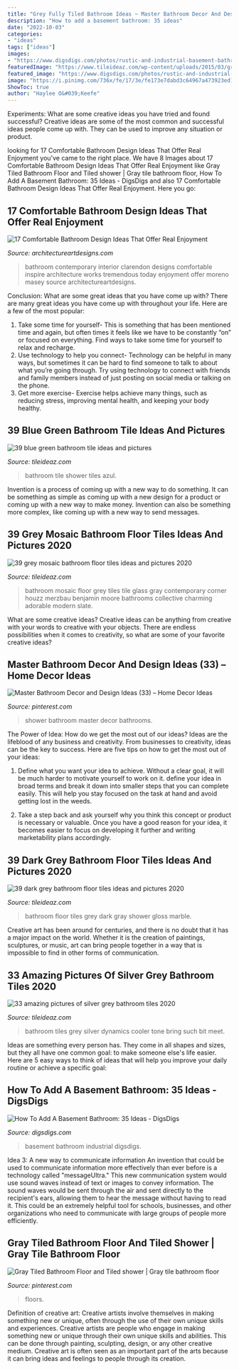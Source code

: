 ```yaml
---
title: "Grey Fully Tiled Bathroom Ideas ~ Master Bathroom Decor And Design Ideas (33) – Home Decor Ideas"
description: "How to add a basement bathroom: 35 ideas"
date: "2022-10-03"
categories:
- "ideas"
tags: ["ideas"]
images:
- "https://www.digsdigs.com/photos/rustic-and-industrial-basement-bathroom.jpg"
featuredImage: "https://www.tileideaz.com/wp-content/uploads/2015/03/grey_mosaic_bathroom_floor_tiles_15.jpg"
featured_image: "https://www.digsdigs.com/photos/rustic-and-industrial-basement-bathroom.jpg"
image: "https://i.pinimg.com/736x/fe/17/3e/fe173e7dabd3c64967a473923ed1db43.jpg"
ShowToc: true
author: "Haylee O&#039;Keefe"
---
```



Experiments: What are some creative ideas you have tried and found successful?
Creative ideas are some of the most common and successful ideas people come up with. They can be used to improve any situation or product.

	

		
looking for 17 Comfortable Bathroom Design Ideas That Offer Real Enjoyment you've came to the right place. We have 8 Images about 17 Comfortable Bathroom Design Ideas That Offer Real Enjoyment like Gray Tiled Bathroom Floor and Tiled shower | Gray tile bathroom floor, How To Add A Basement Bathroom: 35 Ideas - DigsDigs and also 17 Comfortable Bathroom Design Ideas That Offer Real Enjoyment. Here you go:
		
    
## 17 Comfortable Bathroom Design Ideas That Offer Real Enjoyment

<img loading=lazy src="https://www.architectureartdesigns.com/wp-content/uploads/2015/03/1318.jpg" onerror="this.onerror=null;this.src='https://tse2.mm.bing.net/th?id=OIP.P7KStzgM5vHilwivSrqAuwHaIO&amp;pid=15.1';" alt="17 Comfortable Bathroom Design Ideas That Offer Real Enjoyment">

_Source: architectureartdesigns.com_

>bathroom contemporary interior clarendon designs comfortable inspire architecture works tremendous today enjoyment offer moreno masey source architectureartdesigns. 

	

Conclusion: What are some great ideas that you have come up with?
There are many great ideas you have come up with throughout your life. Here are a few of the most popular: 
1. Take some time for yourself- This is something that has been mentioned time and again, but often times it feels like we have to be constantly “on” or focused on everything. Find ways to take some time for yourself to relax and recharge. 
2. Use technology to help you connect- Technology can be helpful in many ways, but sometimes it can be hard to find someone to talk to about what you’re going through. Try using technology to connect with friends and family members instead of just posting on social media or talking on the phone. 
3. Get more exercise- Exercise helps achieve many things, such as reducing stress, improving mental health, and keeping your body healthy.

    
## 39 Blue Green Bathroom Tile Ideas And Pictures

<img loading=lazy src="http://www.tileideaz.com/wp-content/uploads/2015/05/blue_green_bathroom_tile_6.jpg" onerror="this.onerror=null;this.src='https://tse3.mm.bing.net/th?id=OIP.ljmcyhIMl4AbPnTC9LhrDQHaJ3&amp;pid=15.1';" alt="39 blue green bathroom tile ideas and pictures">

_Source: tileideaz.com_

>bathroom tile shower tiles azul. 

	

Invention is a process of coming up with a new way to do something. It can be something as simple as coming up with a new design for a product or coming up with a new way to make money. Invention can also be something more complex, like coming up with a new way to send messages.

    
## 39 Grey Mosaic Bathroom Floor Tiles Ideas And Pictures 2020

<img loading=lazy src="https://www.tileideaz.com/wp-content/uploads/2015/03/grey_mosaic_bathroom_floor_tiles_15.jpg" onerror="this.onerror=null;this.src='https://tse1.mm.bing.net/th?id=OIP.ip0kTaG8Z8C3KTwix0dJywHaLH&amp;pid=15.1';" alt="39 grey mosaic bathroom floor tiles ideas and pictures 2020">

_Source: tileideaz.com_

>bathroom mosaic floor grey tiles tile glass gray contemporary corner houzz merzbau benjamin moore bathrooms collective charming adorable modern slate. 

	

What are some creative ideas?
Creative ideas can be anything from creative with your words to creative with your objects. There are endless possibilities when it comes to creativity, so what are some of your favorite creative ideas?

    
## Master Bathroom Decor And Design Ideas (33) – Home Decor Ideas

<img loading=lazy src="https://i.pinimg.com/736x/fe/17/3e/fe173e7dabd3c64967a473923ed1db43.jpg" onerror="this.onerror=null;this.src='https://tse4.mm.bing.net/th?id=OIP.HbNox086rj4cVzKxrCyzUAHaLH&amp;pid=15.1';" alt="Master Bathroom Decor and Design Ideas (33) – Home Decor Ideas">

_Source: pinterest.com_

>shower bathroom master decor bathrooms. 

	

The Power of Idea: How do we get the most out of our ideas?
Ideas are the lifeblood of any business and creativity. From businesses to creativity, ideas can be the key to success. Here are five tips on how to get the most out of your ideas:
1. Define what you want your idea to achieve. Without a clear goal, it will be much harder to motivate yourself to work on it. define your idea in broad terms and break it down into smaller steps that you can complete easily. This will help you stay focused on the task at hand and avoid getting lost in the weeds.

2. Take a step back and ask yourself why you think this concept or product is necessary or valuable. Once you have a good reason for your idea, it becomes easier to focus on developing it further and writing marketability plans accordingly.

    
## 39 Dark Grey Bathroom Floor Tiles Ideas And Pictures 2020

<img loading=lazy src="https://www.tileideaz.com/wp-content/uploads/2015/03/dark_grey_bathroom_floor_tiles_38.jpg" onerror="this.onerror=null;this.src='https://tse4.mm.bing.net/th?id=OIP.4ovzHQP8PdeN0xfgwftiCQHaLH&amp;pid=15.1';" alt="39 dark grey bathroom floor tiles ideas and pictures 2020">

_Source: tileideaz.com_

>bathroom floor tiles grey dark gray shower gloss marble. 

	

Creative art has been around for centuries, and there is no doubt that it has a major impact on the world. Whether it is the creation of paintings, sculptures, or music, art can bring people together in a way that is impossible to find in other forms of communication.

    
## 33 Amazing Pictures Of Silver Grey Bathroom Tiles 2020

<img loading=lazy src="https://www.tileideaz.com/wp-content/uploads/2015/08/023.jpg" onerror="this.onerror=null;this.src='https://tse3.mm.bing.net/th?id=OIP.GRxaOf-NnWPQzpyHalZ3fAAAAA&amp;pid=15.1';" alt="33 amazing pictures of silver grey bathroom tiles 2020">

_Source: tileideaz.com_

>bathroom tiles grey silver dynamics cooler tone bring such bit meet. 

	

Ideas are something every person has. They come in all shapes and sizes, but they all have one common goal: to make someone else's life easier. Here are 5 easy ways to think of ideas that will help you improve your daily routine or achieve a specific goal: 

    
## How To Add A Basement Bathroom: 35 Ideas - DigsDigs

<img loading=lazy src="https://www.digsdigs.com/photos/rustic-and-industrial-basement-bathroom.jpg" onerror="this.onerror=null;this.src='https://tse2.mm.bing.net/th?id=OIP.xzTwCNqZep1y2HOaLZ1-kAHaJ4&amp;pid=15.1';" alt="How To Add A Basement Bathroom: 35 Ideas - DigsDigs">

_Source: digsdigs.com_

>basement bathroom industrial digsdigs. 

	

Idea 3: A new way to communicate information
An invention that could be used to communicate information more effectively than ever before is a technology called "messageUltra." This new communication system would use sound waves instead of text or images to convey information. The sound waves would be sent through the air and sent directly to the recipient's ears, allowing them to hear the message without having to read it. This could be an extremely helpful tool for schools, businesses, and other organizations who need to communicate with large groups of people more efficiently.

    
## Gray Tiled Bathroom Floor And Tiled Shower | Gray Tile Bathroom Floor

<img loading=lazy src="https://i.pinimg.com/736x/81/b5/8a/81b58accf67edc29627bab492f0a6a3a.jpg" onerror="this.onerror=null;this.src='https://tse3.mm.bing.net/th?id=OIP.HmrTtW7vQJn2XdJTHsOhSAHaLG&amp;pid=15.1';" alt="Gray Tiled Bathroom Floor and Tiled shower | Gray tile bathroom floor">

_Source: pinterest.com_

>floors. 

	

Definition of creative art: Creative artists involve themselves in making something new or unique, often through the use of their own unique skills and experiences.
Creative artists are people who engage in making something new or unique through their own unique skills and abilities. This can be done through painting, sculpting, design, or any other creative medium. Creative art is often seen as an important part of the arts because it can bring ideas and feelings to people through its creation.

